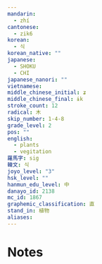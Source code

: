 ```yaml
---
mandarin:
  - zhí
cantonese:
  - zik6
korean:
  - 식
korean_native: ""
japanese:
  - SHOKU
  - CHI
japanese_nanori: ""
vietnamese:
middle_chinese_initial: ʑ
middle_chinese_final: ɨk
stroke_count: 12
radical: 木
skip_number: 1-4-8
grade_level: 2
pos: ""
english:
  - plants
  - vegitation
羅馬字: sig
韓文: 식
joyo_level: "3"
hsk_level: ""
hanmun_edu_level: 中
danayo_id: 2138
mc_id: 1867
graphemic_classification: 直
stand_in: 植物
aliases:
---
```


# Notes
